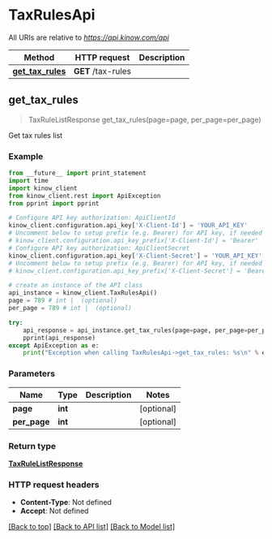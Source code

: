 # TaxRulesApi

All URIs are relative to *https://api.kinow.com/api*

Method | HTTP request | Description
------------- | ------------- | -------------
[**get_tax_rules**](#get_tax_rules) | **GET** /tax-rules | 


## **get_tax_rules**
> TaxRuleListResponse get_tax_rules(page=page, per_page=per_page)



Get tax rules list

### Example 
```python
from __future__ import print_statement
import time
import kinow_client
from kinow_client.rest import ApiException
from pprint import pprint

# Configure API key authorization: ApiClientId
kinow_client.configuration.api_key['X-Client-Id'] = 'YOUR_API_KEY'
# Uncomment below to setup prefix (e.g. Bearer) for API key, if needed
# kinow_client.configuration.api_key_prefix['X-Client-Id'] = 'Bearer'
# Configure API key authorization: ApiClientSecret
kinow_client.configuration.api_key['X-Client-Secret'] = 'YOUR_API_KEY'
# Uncomment below to setup prefix (e.g. Bearer) for API key, if needed
# kinow_client.configuration.api_key_prefix['X-Client-Secret'] = 'Bearer'

# create an instance of the API class
api_instance = kinow_client.TaxRulesApi()
page = 789 # int |  (optional)
per_page = 789 # int |  (optional)

try: 
    api_response = api_instance.get_tax_rules(page=page, per_page=per_page)
    pprint(api_response)
except ApiException as e:
    print("Exception when calling TaxRulesApi->get_tax_rules: %s\n" % e)
```

### Parameters

Name | Type | Description  | Notes
------------- | ------------- | ------------- | -------------
 **page** | **int**|  | [optional] 
 **per_page** | **int**|  | [optional] 

### Return type

[**TaxRuleListResponse**](#TaxRuleListResponse)

### HTTP request headers

 - **Content-Type**: Not defined
 - **Accept**: Not defined

[[Back to top]](#) [[Back to API list]](#documentation-for-api-endpoints) [[Back to Model list]](#documentation-for-models)

